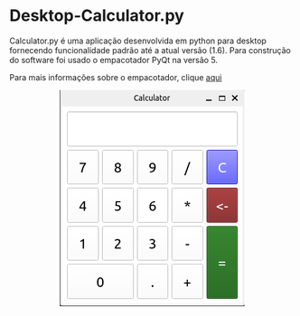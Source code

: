 
# Desktop-Calculator.py

Calculator.py é uma aplicação desenvolvida em python para desktop fornecendo funcionalidade padrão até a atual versão (1.6). Para construção do software foi usado o empacotador PyQt na versão 5.

Para mais informações sobre o empacotador, clique [aqui](https://pypi.org/project/PyQt5/)

<div align='center'><img src='documentation/mainpicture.png'/><div/>